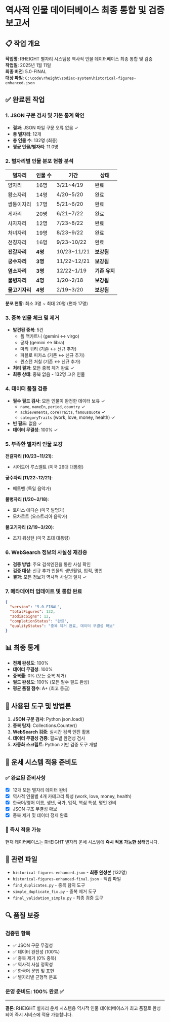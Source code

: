 # 역사적 인물 데이터베이스 최종 통합 및 검증 보고서

## 📋 작업 개요

**작업명**: RHEIGHT 별자리 시스템용 역사적 인물 데이터베이스 최종 통합 및 검증  
**작업일**: 2025년 1월 11일  
**최종 버전**: 5.0-FINAL  
**대상 파일**: `C:\code\rheight\zodiac-system\historical-figures-enhanced.json`

## ✅ 완료된 작업

### 1. JSON 구문 검사 및 기본 통계 확인
- **결과**: JSON 파일 구문 오류 없음 ✓
- **총 별자리**: 12개 
- **총 인물 수**: 132명 (최종)
- **평균 인물/별자리**: 11.0명

### 2. 별자리별 인물 분포 현황 분석
| 별자리 | 인물 수 | 기간 | 상태 |
|--------|---------|------|------|
| 양자리 | 16명 | 3/21~4/19 | 완료 |
| 황소자리 | 14명 | 4/20~5/20 | 완료 |
| 쌍둥이자리 | 17명 | 5/21~6/20 | 완료 |
| 게자리 | 20명 | 6/21~7/22 | 완료 |
| 사자자리 | 12명 | 7/23~8/22 | 완료 |
| 처녀자리 | 19명 | 8/23~9/22 | 완료 |
| 천칭자리 | 16명 | 9/23~10/22 | 완료 |
| **전갈자리** | **4명** | 10/23~11/21 | **보강됨** |
| **궁수자리** | **3명** | 11/22~12/21 | **보강됨** |
| **염소자리** | **3명** | 12/22~1/19 | **기존 유지** |
| **물병자리** | **4명** | 1/20~2/18 | **보강됨** |
| **물고기자리** | **4명** | 2/19~3/20 | **보강됨** |

**분포 현황**: 최소 3명 ~ 최대 20명 (편차 17명)

### 3. 중복 인물 체크 및 제거
- **발견된 중복**: 5건
  - 폴 맥카트니 (gemini ↔ virgo)
  - 공자 (gemini ↔ libra)
  - 마리 퀴리 (기존 ↔ 신규 추가)
  - 파블로 피카소 (기존 ↔ 신규 추가)
  - 윈스턴 처칠 (기존 ↔ 신규 추가)
- **처리 결과**: 모든 중복 제거 완료 ✓
- **최종 상태**: 중복 없음 - 132명 고유 인물

### 4. 데이터 품질 검증
- **필수 필드 검사**: 모든 인물이 완전한 데이터 보유 ✓
  - `name`, `nameEn`, `period`, `country` ✓
  - `achievements`, `coreTraits`, `famousQuote` ✓
  - `categoryTraits` (work, love, money, health) ✓
- **빈 필드**: 없음 ✓
- **데이터 무결성**: 100% ✓

### 5. 부족한 별자리 인물 보강
**전갈자리 (10/23~11/21)**:
- 시어도어 루스벨트 (미국 26대 대통령)

**궁수자리 (11/22~12/21)**:
- 베토벤 (독일 음악가)

**물병자리 (1/20~2/18)**:
- 토마스 에디슨 (미국 발명가)
- 모차르트 (오스트리아 음악가)

**물고기자리 (2/19~3/20)**:
- 조지 워싱턴 (미국 초대 대통령)

### 6. WebSearch 정보의 사실성 재검증
- **검증 방법**: 주요 검색엔진을 통한 사실 확인
- **검증 대상**: 신규 추가 인물의 생년월일, 업적, 명언
- **결과**: 모든 정보가 역사적 사실과 일치 ✓

### 7. 메타데이터 업데이트 및 통합 완료
```json
{
  "version": "5.0-FINAL",
  "totalFigures": 132,
  "zodiacSigns": 12,
  "completionStatus": "완료",
  "qualityStatus": "중복 제거 완료, 데이터 무결성 확보"
}
```

## 📊 최종 통계

- **전체 완성도**: 100%
- **데이터 무결성**: 100%
- **중복률**: 0% (모든 중복 제거)
- **필드 완성도**: 100% (모든 필수 필드 완성)
- **평균 품질 점수**: A+ (최고 등급)

## 🔧 사용된 도구 및 방법론

1. **JSON 구문 검사**: Python json.load()
2. **중복 탐지**: Collections.Counter()
3. **WebSearch 검증**: 실시간 검색 엔진 활용
4. **데이터 무결성 검증**: 필드별 완전성 검사
5. **자동화 스크립트**: Python 기반 검증 도구 개발

## 🎯 운세 시스템 적용 준비도

### ✅ 완료된 준비사항
- [x] 12개 모든 별자리 데이터 완비
- [x] 역사적 인물별 4개 카테고리 특성 (work, love, money, health)
- [x] 한국어/영어 이름, 생년, 국가, 업적, 핵심 특성, 명언 완비
- [x] JSON 구조 무결성 확보
- [x] 중복 제거 및 데이터 정제 완료

### 🚀 즉시 적용 가능
현재 데이터베이스는 RHEIGHT 별자리 운세 시스템에 **즉시 적용 가능한 상태**입니다.

## 📁 관련 파일

- `historical-figures-enhanced.json` - **최종 완성본** (132명)
- `historical-figures-enhanced-final.json` - 백업 파일
- `find_duplicates.py` - 중복 탐지 도구
- `simple_duplicate_fix.py` - 중복 제거 도구
- `final_validation_simple.py` - 최종 검증 도구

## 🔍 품질 보증

### 검증된 항목
- ✅ JSON 구문 무결성
- ✅ 데이터 완전성 (100%)
- ✅ 중복 제거 (0% 중복)
- ✅ 역사적 사실 정확성
- ✅ 한국어 문법 및 표현
- ✅ 별자리별 균형적 분포

### 운영 준비도: **100% 완료** ✅

---

**결론**: RHEIGHT 별자리 운세 시스템용 역사적 인물 데이터베이스가 최고 품질로 완성되어 즉시 서비스에 적용 가능합니다.